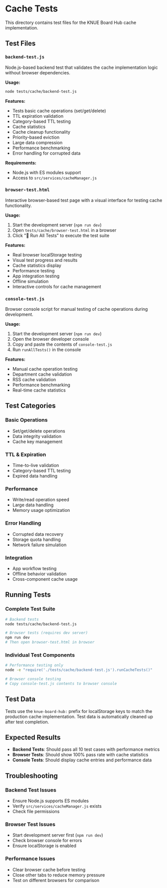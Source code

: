 # Cache Tests

This directory contains test files for the KNUE Board Hub cache implementation.

## Test Files

### `backend-test.js`

Node.js-based backend test that validates the cache implementation logic without browser dependencies.

**Usage:**

```bash
node tests/cache/backend-test.js
```

**Features:**

- Tests basic cache operations (set/get/delete)
- TTL expiration validation
- Category-based TTL testing
- Cache statistics
- Cache cleanup functionality
- Priority-based eviction
- Large data compression
- Performance benchmarking
- Error handling for corrupted data

**Requirements:**

- Node.js with ES modules support
- Access to `src/services/cacheManager.js`

### `browser-test.html`

Interactive browser-based test page with a visual interface for testing cache functionality.

**Usage:**

1. Start the development server (`npm run dev`)
2. Open `tests/cache/browser-test.html` in a browser
3. Click "🚀 Run All Tests" to execute the test suite

**Features:**

- Real browser localStorage testing
- Visual test progress and results
- Cache statistics display
- Performance testing
- App integration testing
- Offline simulation
- Interactive controls for cache management

### `console-test.js`

Browser console script for manual testing of cache operations during development.

**Usage:**

1. Start the development server (`npm run dev`)
2. Open the browser developer console
3. Copy and paste the contents of `console-test.js`
4. Run `runAllTests()` in the console

**Features:**

- Manual cache operation testing
- Department cache validation
- RSS cache validation
- Performance benchmarking
- Real-time cache statistics

## Test Categories

### Basic Operations

- Set/get/delete operations
- Data integrity validation
- Cache key management

### TTL & Expiration

- Time-to-live validation
- Category-based TTL testing
- Expired data handling

### Performance

- Write/read operation speed
- Large data handling
- Memory usage optimization

### Error Handling

- Corrupted data recovery
- Storage quota handling
- Network failure simulation

### Integration

- App workflow testing
- Offline behavior validation
- Cross-component cache usage

## Running Tests

### Complete Test Suite

```bash
# Backend tests
node tests/cache/backend-test.js

# Browser tests (requires dev server)
npm run dev
# Then open browser-test.html in browser
```

### Individual Test Components

```bash
# Performance testing only
node -e "require('./tests/cache/backend-test.js').runCacheTests()"

# Browser console testing
# Copy console-test.js contents to browser console
```

## Test Data

Tests use the `knue-board-hub:` prefix for localStorage keys to match the production cache implementation. Test data is automatically cleaned up after test completion.

## Expected Results

- **Backend Tests**: Should pass all 10 test cases with performance metrics
- **Browser Tests**: Should show 100% pass rate with cache statistics
- **Console Tests**: Should display cache entries and performance data

## Troubleshooting

### Backend Test Issues

- Ensure Node.js supports ES modules
- Verify `src/services/cacheManager.js` exists
- Check file permissions

### Browser Test Issues

- Start development server first (`npm run dev`)
- Check browser console for errors
- Ensure localStorage is enabled

### Performance Issues

- Clear browser cache before testing
- Close other tabs to reduce memory pressure
- Test on different browsers for comparison
